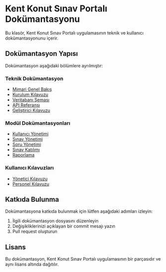 # Kent Konut Sınav Portalı Dokümantasyonu

Bu klasör, Kent Konut Sınav Portalı uygulamasının teknik ve kullanıcı dokümantasyonunu içerir.

## Dokümantasyon Yapısı

Dokümantasyon aşağıdaki bölümlere ayrılmıştır:

### Teknik Dokümantasyon

- [Mimari Genel Bakış](technical/architecture.md)
- [Kurulum Kılavuzu](technical/installation.md)
- [Veritabanı Şeması](technical/database-schema.md)
- [API Referansı](technical/api-reference.md)
- [Geliştirici Kılavuzu](technical/developer-guide.md)

### Modül Dokümantasyonları

- [Kullanıcı Yönetimi](modules/user-management.md)
- [Sınav Yönetimi](modules/exam-management.md)
- [Soru Yönetimi](modules/question-management.md)
- [Sınav Katılımı](modules/exam-participation.md)
- [Raporlama](modules/reporting.md)

### Kullanıcı Kılavuzları

- [Yönetici Kılavuzu](user-guides/admin-guide.md)
- [Personel Kılavuzu](user-guides/personnel-guide.md)

## Katkıda Bulunma

Dokümantasyona katkıda bulunmak için lütfen aşağıdaki adımları izleyin:

1. İlgili dokümantasyon dosyasını düzenleyin
2. Değişikliklerinizi açıklayan bir commit mesajı yazın
3. Pull request oluşturun

## Lisans

Bu dokümantasyon, Kent Konut Sınav Portalı uygulamasının bir parçasıdır ve aynı lisans altında dağıtılır.
